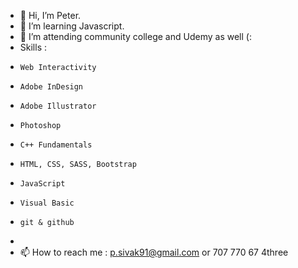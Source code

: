 - 👋 Hi, I’m Peter.
- 👀 I’m learning Javascript.
- 🌱 I’m attending community college and Udemy as well (:
-  Skills :      
-     Web Interactivity
-     Adobe InDesign
-     Adobe Illustrator
-     Photoshop
-     C++ Fundamentals 
-     HTML, CSS, SASS, Bootstrap
-     JavaScript 
-     Visual Basic 
-     git & github
-   
- 📫 How to reach me : p.sivak91@gmail.com or 707 770 67 4three


<!---
sivo91/sivo91 is a ✨ special ✨ repository because its `README.md` (this file) appears on your GitHub profile.
You can click the Preview link to take a look at your changes.
--->
